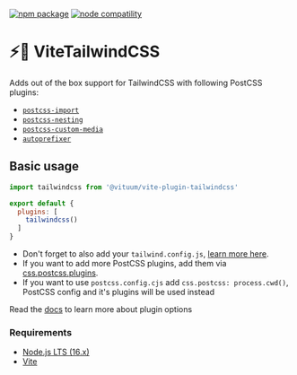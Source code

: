 <a href="https://npmjs.com/package/@vituum/vite-plugin-tailwindcss"><img src="https://img.shields.io/npm/v/@vituum/vite-plugin-tailwindcss.svg" alt="npm package"></a>
<a href="https://nodejs.org/en/about/releases/"><img src="https://img.shields.io/node/v/@vituum/vite-plugin-tailwindcss.svg" alt="node compatility"></a>

# ⚡️🎨 ViteTailwindCSS
Adds out of the box support for TailwindCSS with following PostCSS plugins:
* [`postcss-import`](https://www.npmjs.com/package/postcss-import)
* [`postcss-nesting`](https://www.npmjs.com/package/postcss-nesting)
* [`postcss-custom-media`](https://www.npmjs.com/package/postcss-custom-media)
* [`autoprefixer`](https://www.npmjs.com/package/autoprefixer)

## Basic usage

```js
import tailwindcss from '@vituum/vite-plugin-tailwindcss'

export default {
  plugins: [
    tailwindcss()
  ]
}
```

* Don't forget to also add your `tailwind.config.js`, [learn more here](https://tailwindcss.com/docs/guides/vite).
* If you want to add more PostCSS plugins, add them via [css.postcss.plugins](https://vitejs.dev/config/shared-options.html#css-postcss).
* If you want to use `postcss.config.cjs` add `css.postcss: process.cwd()`, PostCSS config and it's plugins will be used instead

Read the [docs](https://vituum.dev/config/plugins-options.html#vituum-postcss) to learn more about plugin options

### Requirements

- [Node.js LTS (16.x)](https://nodejs.org/en/download/)
- [Vite](https://vitejs.dev/)
